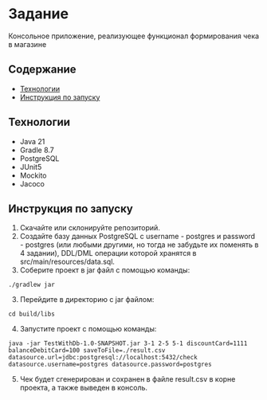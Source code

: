 # Задание
Консольное приложение, реализующее функционал формирования чека в магазине
## Содержание 
- [Технологии](#технологии)
- [Инструкция по запуску](#инструкция-по-запуску)
## Технологии
- Java 21
- Gradle 8.7
- PostgreSQL
- JUnit5
- Mockito
- Jacoco
## Инструкция по запуску
1. Скачайте или склонируйте репозиторий.
2. Создайте базу данных PostgreSQL c username - postgres и password - postgres (или любыми другими, но тогда не забудьте их поменять в 4 задании), DDL/DML операции которой хранятся в src/main/resources/data.sql.
3. Соберите проект в jar файл c помощью команды:
```
./gradlew jar
```
3. Перейдите в директорию с jar файлом:
```
cd build/libs
```
4. Запустите проект с помощью команды:
```
java -jar TestWithDb-1.0-SNAPSHOT.jar 3-1 2-5 5-1 discountCard=1111 balanceDebitCard=100 saveToFile=./result.csv datasource.url=jdbc:postgresql://localhost:5432/check datasource.username=postgres datasource.password=postgres
```
5. Чек будет сгенерирован и сохранен в файле result.csv в корне проекта, а также выведен в консоль.

